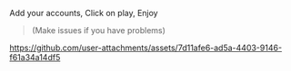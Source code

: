 Add your accounts, Click on play, Enjoy

> (Make issues if you have problems)


https://github.com/user-attachments/assets/7d11afe6-ad5a-4403-9146-f61a34a14df5

